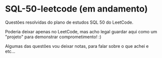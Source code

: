 # SQL-50-leetcode (em andamento)
Questões resolvidas do plano de estudos SQL 50 do LeetCode.

Poderia deixar apenas no LeetCode, mas acho legal guardar aqui como um "projeto" para demonstrar comprometimento! :)

Algumas das questões vou deixar notas, para falar sobre o que achei e etc...

